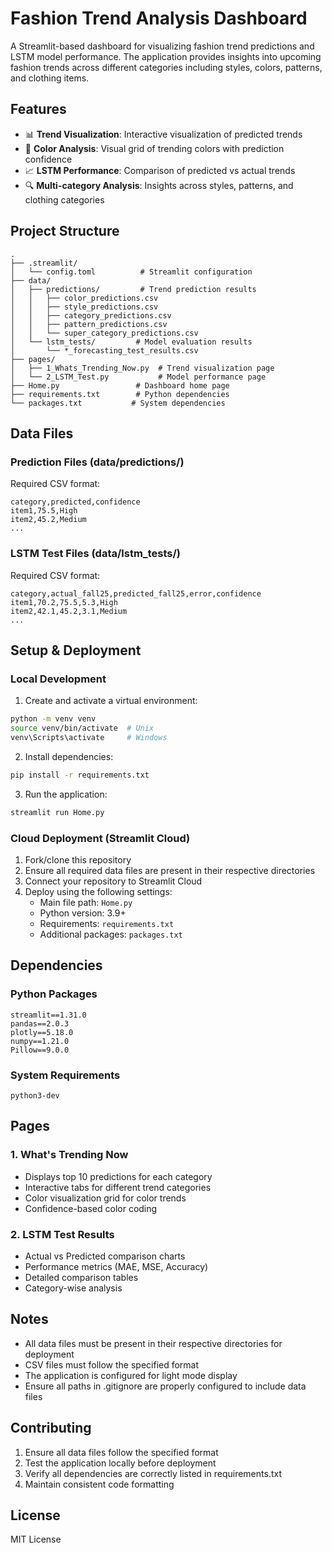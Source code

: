 # Fashion Trend Analysis Dashboard

A Streamlit-based dashboard for visualizing fashion trend predictions and LSTM model performance. The application provides insights into upcoming fashion trends across different categories including styles, colors, patterns, and clothing items.

## Features

- 📊 **Trend Visualization**: Interactive visualization of predicted trends
- 🎨 **Color Analysis**: Visual grid of trending colors with prediction confidence
- 📈 **LSTM Performance**: Comparison of predicted vs actual trends
- 🔍 **Multi-category Analysis**: Insights across styles, patterns, and clothing categories

## Project Structure
```
.
├── .streamlit/
│   └── config.toml          # Streamlit configuration
├── data/
│   ├── predictions/         # Trend prediction results
│   │   ├── color_predictions.csv
│   │   ├── style_predictions.csv
│   │   ├── category_predictions.csv
│   │   ├── pattern_predictions.csv
│   │   └── super_category_predictions.csv
│   └── lstm_tests/         # Model evaluation results
│       └── *_forecasting_test_results.csv
├── pages/
│   ├── 1_Whats_Trending_Now.py  # Trend visualization page
│   └── 2_LSTM_Test.py           # Model performance page
├── Home.py                 # Dashboard home page
├── requirements.txt        # Python dependencies
└── packages.txt           # System dependencies
```

## Data Files

### Prediction Files (data/predictions/)
Required CSV format:
```
category,predicted,confidence
item1,75.5,High
item2,45.2,Medium
...
```

### LSTM Test Files (data/lstm_tests/)
Required CSV format:
```
category,actual_fall25,predicted_fall25,error,confidence
item1,70.2,75.5,5.3,High
item2,42.1,45.2,3.1,Medium
...
```

## Setup & Deployment

### Local Development
1. Create and activate a virtual environment:
```bash
python -m venv venv
source venv/bin/activate  # Unix
venv\Scripts\activate     # Windows
```

2. Install dependencies:
```bash
pip install -r requirements.txt
```

3. Run the application:
```bash
streamlit run Home.py
```

### Cloud Deployment (Streamlit Cloud)

1. Fork/clone this repository
2. Ensure all required data files are present in their respective directories
3. Connect your repository to Streamlit Cloud
4. Deploy using the following settings:
   - Main file path: `Home.py`
   - Python version: 3.9+
   - Requirements: `requirements.txt`
   - Additional packages: `packages.txt`

## Dependencies

### Python Packages
```
streamlit==1.31.0
pandas==2.0.3
plotly==5.18.0
numpy==1.21.0
Pillow==9.0.0
```

### System Requirements
```
python3-dev
```

## Pages

### 1. What's Trending Now
- Displays top 10 predictions for each category
- Interactive tabs for different trend categories
- Color visualization grid for color trends
- Confidence-based color coding

### 2. LSTM Test Results
- Actual vs Predicted comparison charts
- Performance metrics (MAE, MSE, Accuracy)
- Detailed comparison tables
- Category-wise analysis

## Notes
- All data files must be present in their respective directories for deployment
- CSV files must follow the specified format
- The application is configured for light mode display
- Ensure all paths in .gitignore are properly configured to include data files

## Contributing
1. Ensure all data files follow the specified format
2. Test the application locally before deployment
3. Verify all dependencies are correctly listed in requirements.txt
4. Maintain consistent code formatting

## License
MIT License

